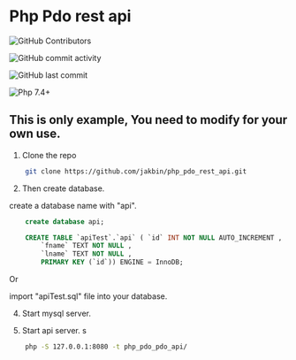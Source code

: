 # Php Pdo rest api 

![GitHub Contributors](https://img.shields.io/github/contributors/jakbin/flask-blog)

![GitHub commit activity](https://img.shields.io/github/commit-activity/m/jakbin/flask-blog)

![GitHub last commit](https://img.shields.io/github/last-commit/jakbin/flask-blog)

![Php 7.4+](https://img.shields.io/badge/php-7.4+-green.svg)


## This is only example, You need to modify for your own use.

1. Clone the repo 

```bash
	git clone https://github.com/jakbin/php_pdo_rest_api.git
```

2. Then create database.

create a database name with "api".

```sql
	create database api;
```

```sql
	CREATE TABLE `apiTest`.`api` ( `id` INT NOT NULL AUTO_INCREMENT , 
		`fname` TEXT NOT NULL , 
		`lname` TEXT NOT NULL , 
		PRIMARY KEY (`id`)) ENGINE = InnoDB;
```

Or

import "apiTest.sql" file into your database.

4. Start mysql server.

3. Start api server.
s
```bash 
	php -S 127.0.0.1:8080 -t php_pdo_pdo_api/
```